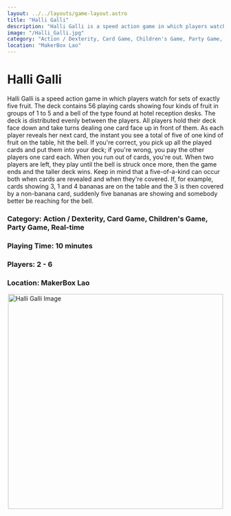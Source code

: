 ```yaml
---
layout: ../../layouts/game-layout.astro
title: "Halli Galli"
description: "Halli Galli is a speed action game in which players watch for sets of exactly five fruit."
image: "/Halli_Galli.jpg"
category: "Action / Dexterity, Card Game, Children's Game, Party Game, Real-time"
location: "MakerBox Lao"
---
```

# Halli Galli

Halli Galli is a speed action game in which players watch for sets of exactly five fruit. The deck contains 56 playing cards showing four kinds of fruit in groups of 1 to 5 and a bell of the type found at hotel reception desks.  The deck is distributed evenly between the players. All players hold their deck face down and take turns dealing one card face up in front of them. As each player reveals her next card, the instant you see a total of five of one kind of fruit on the table, hit the bell. If you're correct, you pick up all the played cards and put them into your deck; if you're wrong, you pay the other players one card each. When you run out of cards, you're out. When two players are left, they play until the bell is struck once more, then the game ends and the taller deck wins.  Keep in mind that a five-of-a-kind can occur both when cards are revealed and when they're covered. If, for example, cards showing 3, 1 and 4 bananas are on the table and the 3 is then covered by a non-banana card, suddenly five bananas are showing and somebody better be reaching for the bell.  

### Category: Action / Dexterity, Card Game, Children's Game, Party Game, Real-time

### Playing Time: 10 minutes

### Players: 2 - 6

### Location: MakerBox Lao

<img src="/Halli_Galli.jpg" alt="Halli Galli Image" width="500" style="display: block; margin: 0 auto">

